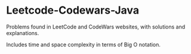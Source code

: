 # Leetcode-Codewars-Java

Problems found in LeetCode and CodeWars websites, with solutions and explanations.

Includes time and space complexity in terms of Big O notation.
